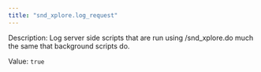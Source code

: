 ```yaml
---
title: "snd_xplore.log_request"
---
```


Description: Log server side scripts that are run using /snd_xplore.do much the same that background scripts do.

Value: `true`